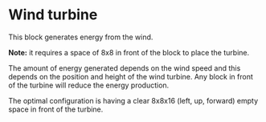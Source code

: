 # Wind turbine

This block generates energy from the wind.

**Note:** it requires a space of 8x8 in front of the block to place the turbine.

The amount of energy generated depends on the wind speed and this depends on the position and height of the wind turbine.
Any block in front of the turbine will reduce the energy production. 

The optimal configuration is having a clear 8x8x16 (left, up, forward) empty space in front of the turbine.